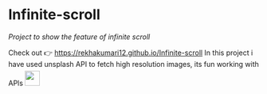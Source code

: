 # Infinite-scroll
<em>Project to show the feature of infinite scroll</em>

Check out 👉 https://rekhakumari12.github.io/Infinite-scroll
In this project i have used unsplash API to fetch high resolution images, its fun working with APls <img src="https://emojis.slackmojis.com/emojis/images/1536350972/4592/blob-wink.gif?1536350972 " width="30" style="margin-top:5px">
